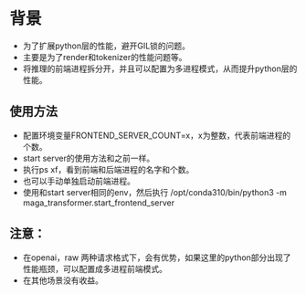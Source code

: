# 背景
* 为了扩展python层的性能，避开GIL锁的问题。
* 主要是为了render和tokenizer的性能问题等。
* 将推理的前端进程拆分开，并且可以配置为多进程模式，从而提升python层的性能。

## 使用方法
* 配置环境变量FRONTEND_SERVER_COUNT=x，x为整数，代表前端进程的个数。
* start server的使用方法和之前一样。
* 执行ps xf，看到前端和后端进程的名字和个数。
* 也可以手动单独启动前端进程。
* 使用和start server相同的env，然后执行 /opt/conda310/bin/python3 -m maga_transformer.start_frontend_server

## 注意：
* 在openai，raw 两种请求格式下，会有优势，如果这里的python部分出现了性能瓶颈，可以配置成多进程前端模式。
* 在其他场景没有收益。